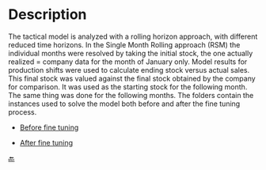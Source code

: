 # Description
The tactical model is analyzed with a rolling horizon approach, with different reduced time horizons.
In the Single Month Rolling approach (RSM) the individual months were resolved by taking the initial stock, the one actually realized = company data for the month of January only.
Model results for production shifts were used to calculate ending stock versus actual sales.
This final stock was valued against the final stock obtained by the company for comparison.
It was used as the starting stock for the following month. The same thing was done for the following months.
The folders contain the instances used to solve the model both before and after the fine tuning process.

- [Before fine tuning](https://github.com/Fepeder/PhD_Thesis_Data/tree/main/Chapter%202/TACTICAL%20LEVEL/RSM/Before%20Fine%20Tuning)

- [After fine tuning](https://github.com/Fepeder/PhD_Thesis_Data/tree/main/Chapter%202/TACTICAL%20LEVEL/RSM/After%20Fine%20Tuning)



[🔙](https://github.com/Fepeder/PhD_Thesis_Data/tree/main/Chapter%202/TACTICAL%20LEVEL/)
